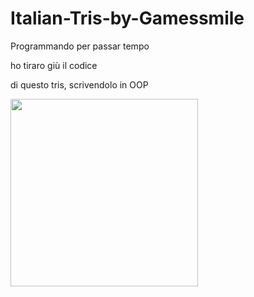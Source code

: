 # Italian-Tris-by-Gamessmile
Programmando per passar tempo</p>
ho tiraro giù il codice </p>
di questo tris, scrivendolo in OOP</p>
<img align="left" width="300" src= https://i.ibb.co/6wm5vPg/logo-1a1.png>

